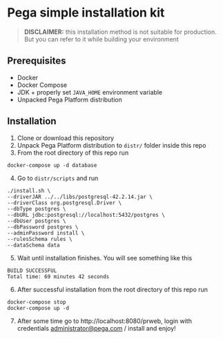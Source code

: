 # Pega simple installation kit

> **DISCLAIMER:** this installation method is not suitable for production. But you can refer to it while building your environment

## Prerequisites
- Docker
- Docker Compose
- JDK + properly set `JAVA_HOME` environment variable
- Unpacked Pega Platform distribution

## Installation

1. Clone or download this repository
2. Unpack Pega Platform distribution to `distr/` folder inside this repo
3. From the root directory of this repo run 

```shell
docker-compose up -d database
```

4. Go to `distr/scripts` and run 

```shell
./install.sh \
--driverJAR ../../libs/postgresql-42.2.14.jar \
--driverClass org.postgresql.Driver \
--dbType postgres \
--dbURL jdbc:postgresql://localhost:5432/postgres \
--dbUser postgres \
--dbPassword postgres \
--adminPassword install \
--rulesSchema rules \
--dataSchema data 

```

5. Wait until installation finishes. You will see something like this

```shell
BUILD SUCCESSFUL
Total time: 69 minutes 42 seconds
```

6. After successful installation from the root directory of this repo run

```shell
docker-compose stop
docker-compose up -d
```

7. After some time go to http://localhost:8080/prweb, login with credentials administrator@pega.com / install and enjoy! 
